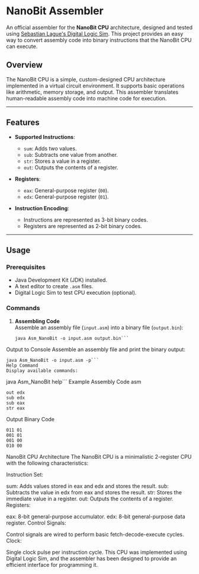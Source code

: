 # NanoBit Assembler

An official assembler for the **NanoBit CPU** architecture, designed and tested using [Sebastian Lague's Digital Logic Sim](https://github.com/SebLague/Digital-Logic-Sim). This project provides an easy way to convert assembly code into binary instructions that the NanoBit CPU can execute.

## Overview

The NanoBit CPU is a simple, custom-designed CPU architecture implemented in a virtual circuit environment. It supports basic operations like arithmetic, memory storage, and output. This assembler translates human-readable assembly code into machine code for execution.

---

## Features

- **Supported Instructions**:
  - `sum`: Adds two values.  
  - `sub`: Subtracts one value from another.  
  - `str`: Stores a value in a register.  
  - `out`: Outputs the contents of a register.  

- **Registers**:
  - `eax`: General-purpose register (`00`).
  - `edx`: General-purpose register (`01`).

- **Instruction Encoding**:
  - Instructions are represented as 3-bit binary codes.
  - Registers are represented as 2-bit binary codes.

---

## Usage

### Prerequisites

- Java Development Kit (JDK) installed.
- A text editor to create `.asm` files.
- Digital Logic Sim to test CPU execution (optional).

### Commands

1. **Assembling Code**  
   Assemble an assembly file (`input.asm`) into a binary file (`output.bin`):  
   ```
   java Asm_NanoBit -o input.asm output.bin```
Output to Console
Assemble an assembly file and print the binary output:
```
java Asm_NanoBit -o input.asm -p```
Help Command
Display available commands:
```
java Asm_NanoBit help```
Example Assembly Code
asm
```
out edx
sub edx
sub eax
str eax
```
Output Binary Code
```
011 01
001 01
001 00
010 00
```
NanoBit CPU Architecture
The NanoBit CPU is a minimalistic 2-register CPU with the following characteristics:

Instruction Set:

sum: Adds values stored in eax and edx and stores the result.
sub: Subtracts the value in edx from eax and stores the result.
str: Stores the immediate value in a register.
out: Outputs the contents of a register.
Registers:

eax: 8-bit general-purpose accumulator.
edx: 8-bit general-purpose data register.
Control Signals:

Control signals are wired to perform basic fetch-decode-execute cycles.
Clock:

Single clock pulse per instruction cycle.
This CPU was implemented using Digital Logic Sim, and the assembler has been designed to provide an efficient interface for programming it.
